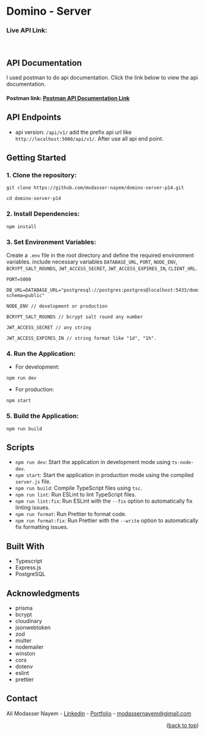 # Domino - Server

<a name="readme-top"></a>

### Live API Link:

<br/>
<!-- ABOUT THE PROJECT -->

## API Documentation

I used postman to do api documentation. Click the link below to view the api documentation.

#### Postman link: [Postman API Documentation Link](https://documenter.getpostman.com/view/22696421/2sAYkHpyyn)

## API Endpoints

- api version: `/api/v1/` add the prefix api url like `http://localhost:5000/api/v1/`. After use all api end point.

<!-- ### User -->

## Getting Started

### 1. Clone the repository:

```
git clone https://github.com/modasser-nayem/domino-server-p14.git

cd domino-server-p14
```

### 2. Install Dependencies:

```
npm install
```

### 3. Set Environment Variables:

Create a `.env` file in the root directory and define the required environment variables. include necessary variables `DATABASE_URL`, `PORT`, `NODE_ENV`, `BCRYPT_SALT_ROUNDS`, `JWT_ACCESS_SECRET`, `JWT_ACCESS_EXPIRES_IN`, `CLIENT_URL`.

```
PORT=5000

DB_URL=DATABASE_URL="postgresql://postgres:postgres@localhost:5433/domino?schema=public"

NODE_ENV // development or production

BCRYPT_SALT_ROUNDS // bcrypt salt round any number

JWT_ACCESS_SECRET // any string

JWT_ACCESS_EXPIRES_IN // string format like "1d", "1h".

```

### 4. Run the Application:

- For development:

```
npm run dev
```

- For production:

```
npm start
```

### 5. Build the Application:

```
npm run build
```

## Scripts

- `npm run dev`: Start the application in development mode using `ts-node-dev`.
- `npm start`: Start the application in production mode using the compiled `server.js` file.
- `npm run build`: Compile TypeScript files using `tsc`.
- `npm run lint`: Run ESLint to lint TypeScript files.
- `npm run lint:fix`: Run ESLint with the `--fix` option to automatically fix linting issues.
- `npm run format`: Run Prettier to format code.
- `npm run format:fix`: Run Prettier with the `--write` option to automatically fix formatting issues.

## Built With

- Typescript
- Express.js
- PostgreSQL

<!-- ACKNOWLEDGMENTS -->

## Acknowledgments

- prisma
- bcrypt
- cloudinary
- jsonwebtoken
- zod
- multer
- nodemailer
- winston
- cors
- dotenv
- eslint
- prettier

<!-- CONTACT -->

## Contact

Ali Modasser Nayem - [Linkedin](https://www.linkedin.com/in/alimodassernayem/) - [Portfolio](https://alimodassernayem.vercel.app/) - modassernayem@gimail.com

<p align="right">(<a href="#readme-top">back to top</a>)</p>
